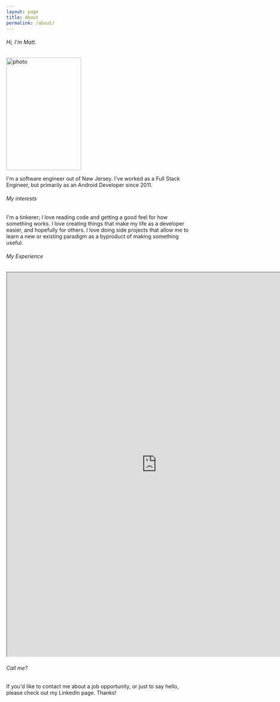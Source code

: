 ```yaml
---
layout: page
title: About
permalink: /about/
---
```

###### Hi, I'm Matt.

<img src="assets/P3.jpg" alt="photo" style="width: 200px; height:300px"/>

I'm a software engineer out of New Jersey. I've worked as a Full Stack Engineer,
but primarily as an Android Developer since 2011.

###### My interests

I'm a tinkerer; I love reading code and getting a good feel for how something works.
I love creating things that make my life as a developer easier, and hopefully for others.
I love doing side projects that allow me to learn a new or existing paradigm as a byproduct
of making something useful.


###### My Experience
<iframe width="800" height="1024" src="https://docs.google.com/document/d/1-06Tm2GR9-cxSZFnbBYPs-zUy54i0S3mOpE5YeYGiUQ/pub?embedded=true"></iframe>

###### Call me?

If you'd like to contact me about a job opportunity, or just to say hello,
please check out my LinkedIn page. Thanks!

